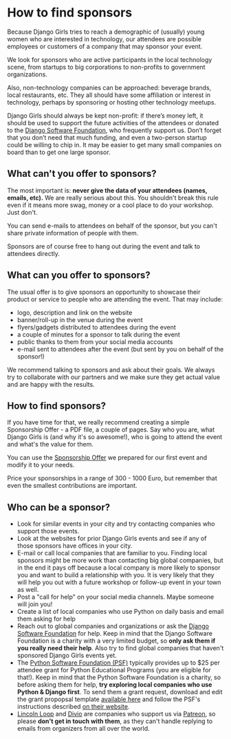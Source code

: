 # How to find sponsors

Because Django Girls tries to reach a demographic of (usually) young women who are interested in technology, our attendees are possible employees or customers of a company that may sponsor your event.

We look for sponsors who are active participants in the local technology scene, from startups to big corporations to non-profits to government organizations.

Also, non-technology companies can be approached: beverage brands, local restaurants, etc. They all should have some affiliation or interest in technology, perhaps by sponsoring or hosting other technology meetups.

Django Girls should always be kept non-profit: if there’s money left, it should be used to support the future activities of the attendees or donated to the [Django Software Foundation](https://www.djangoproject.com/foundation/), who frequently support us. Don’t forget that you don’t need that much funding, and even a two-person startup could be willing to chip in. It may be easier to get many small companies on board than to get one large sponsor.

## What can't you offer to sponsors?

The most important is: __never give the data of your attendees (names, emails, etc).__ We are really serious about this. You shouldn't break this rule even if it means more swag, money or a cool place to do your workshop. Just don't.

You can send e-mails to attendees on behalf of the sponsor, but you can't share private information of people with them.

Sponsors are of course free to hang out during the event and talk to attendees directly.

## What can you offer to sponsors?

The usual offer is to give sponsors an opportunity to showcase their product or service to people who are attending the event. That may include:

- logo, description and link on the website
- banner/roll-up in the venue during the event
- flyers/gadgets distributed to attendees during the event
- a couple of minutes for a sponsor to talk during the event
- public thanks to them from your social media accounts
- e-mail sent to attendees after the event (but sent by you on behalf of the sponsor!)

We recommend talking to sponsors and ask about their goals. We always try to collaborate with our partners and we make sure they get actual value and are happy with the results.

## How to find sponsors?

If you have time for that, we really recommend creating a simple Sponsorship Offer - a PDF file, a couple of pages. Say who you are, what Django Girls is (and why it's so awesome!), who is going to attend the event and what's the value for them.

You can use the [Sponsorship Offer](https://github.com/DjangoGirls/resources/tree/master/For%20Sponsors) we prepared for our first event and modify it to your needs.

Price your sponsorships in a range of 300 - 1000 Euro, but remember that even the smallest contributions are important.

## Who can be a sponsor?

- Look for similar events in your city and try contacting companies who support those events.
- Look at the websites for prior Django Girls events and see if any of those sponsors have offices in your city.
- E-mail or call local companies that are familiar to you. Finding local sponsors might be more work than contacting big global companies, but in the end it pays off because a local company is more likely to sponsor you and want to build a relationship with you. It is very likely that they will help you out with a future workshop or follow-up event in your town as well.
- Post a "call for help" on your social media channels. Maybe someone will join you!
- Create a list of local companies who use Python on daily basis and email them asking for help
- Reach out to global companies and organizations or ask the [Django Software Foundation](https://djangoproject.com/) for help. Keep in mind that the Django Software Foundation is a charity with a very limited budget, so __only ask them if you really need their help__. Also try to find global companies that haven't sponsored Django Girls events yet.
- The [Python Software Foundation (PSF)](https://www.python.org/psf/) typically provides up to $25 per attendee grant for Python Educational Programs (you are eligible for that!). Keep in mind that the Python Software Foundation is a charity, so before asking them for help, __try exploring local companies who use Python & Django first__. To send them a grant request, download and edit the grant propopsal template [available here](https://docs.google.com/document/d/10a1_WXIVGYxpGTFipne516UxWUjySo-_c4-0zV89ARA/edit?usp=sharing) and follow the PSF's instructions described [on their website](https://www.python.org/psf/grants/).
- [Lincoln Loop](https://lincolnloop.com/) and [Divio](https://www.divio.ch/en/) are companies who support us via [Patreon](https://patreon.com/djangogirls), so please __don't get in touch with them__, as they can't handle replying to emails from organizers from all over the world.
